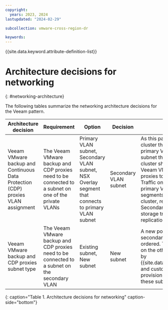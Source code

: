 ```yaml
---
copyright:
  years: 2023, 2024
lastupdated: "2024-02-29"

subcollection: vmware-cross-region-dr

keywords:
---
```


{{site.data.keyword.attribute-definition-list}}

# Architecture decisions for networking

{: #networking-architecture}

The following tables summarize the networking architecture decisions for the Veeam pattern.

| Architecture decision                       | Requirement                                                                                  | Option                                                                                        | Decision          | Rationale                                                                                                                                                                                                                                                                                                                                                                                                                           |
|-------------------------------------------------|--------------------------------------------------------------------------------------------------|---------------------------------------------------------------------------------------------------|-----------------------|-----------------------------------------------------------------------------------------------------------------------------------------------------------------------------------------------------------------------------------------------------------------------------------------------------------------------------------------------------------------------------------------------------------------------------------------|
| Veeam VMware backup and Continuous Data Protection (CDP) proxies VLAN assignment | The Veeam VMware backup and CDP proxies need to be connected to a subnet on one of the private VLANs | Primary VLAN subnet, Secondary VLAN subnet, NSX Overlay segment that connects to primary VLAN subnet | Secondary VLAN subnet | As this pattern uses a gateway cluster that protects subnets on the primary VLAN, a Secondary VLAN subnet that bypasses the gateway cluster should be used for the Veeam VMware backup and CDP proxies to maximize throughput. Traffic on the subnets on the primary VLAN and NSX overlay segments traverse the gateway cluster, reducing throughput. The Secondary VLAN's purpose is for storage traffic, including replication. |
| Veeam VMware backup and CDP proxies subnet type     | The Veeam VMware backup and CDP proxies need to be connected to a subnet on the secondary VLAN       | Existing subnet, New subnet                                                                       | New subnet            | A new portable subnet on the secondary VLAN should be ordered. The IP address schemas on the other subnets are managed by {{site.data.keyword.Bluemix_notm}} and customers should not directly provision virtual machines onto these subnets.                                                                                                                                                                                                                     |

{: caption="Table 1. Architecture decisions for networking" caption-side="bottom"}
